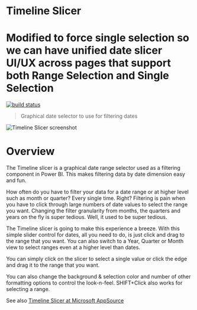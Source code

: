 # Timeline Slicer

# Modified to force single selection so we can have unified date slicer UI/UX across pages that support both Range Selection and Single Selection

[![build status](https://github.com/microsoft/powerbi-visuals-timeline/actions/workflows/build.yml/badge.svg?branch=main)](https://github.com/microsoft/powerbi-visuals-timeline/actions/workflows/build.yml)

> Graphical date selector to use for filtering dates



![Timeline Slicer screenshot](./assets/screenshot.png)

# Overview

The Timeline slicer is a graphical date range selector used as a filtering component in Power BI. This makes filtering data by date dimension easy and fun.

How often do you have to filter your data for a date range or at higher level such as month or quarter? Every single time. Right? Filtering is pain when you have to click through large numbers of date values to select the range you want. Changing the filter granularity from months, the quarters and years on the fly is super tedious. Well, it used to be super tedious.

The Timeline slicer is going to make this experience a breeze. With this simple slider control for dates, all you need to do, is just click and drag to the range that you want. You can also switch to a Year, Quarter or Month view to
select ranges even at a higher level than dates.

You can simply click on the slicer to select a single value or click the edge and drag it to the range that you want.

You can also change the background & selection color and number of other formatting options to control the look-n-feel. SHIFT+Click also works for selecting a range.

See also [Timeline Slicer at Microsoft AppSource](https://appsource.microsoft.com/en-us/product/power-bi-visuals/WA104380786)
